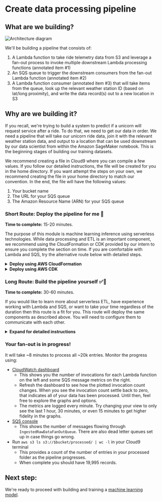 # Create data processing pipeline

## What are we building?
![Architecture diagram](assets/WildRydesML_1.png)

We'll be building a pipeline that consists of:

1. A Lambda function to take ride telemetry data from S3 and leverage a fan-out process to invoke multiple downstream Lambda processing functions (annotated item #1)
1. An SQS queue to trigger the downstream consumers from the fan-out Lambda function (annotated item #2)
1. A Lambda function consumer (annotated item #3) that will take items from the queue, look up the relevant weather station ID (based on lat/long proximity), and write the data record(s) out to a new location in S3

## Why are we building it?
If you recall, we're trying to build a system to predict if a unicorn will request service after a ride.  To do that, we need to get our data in order.  We need a pipeline that will take our unicorn ride data, join it with the relevant weather station data, and output to a location that can be used downstream by our data scientist from within the Amazon SageMaker notebook.  This is the beginning stages of building our training datasets.

We recommend creating a file in Cloud9 where you can compile a few values. If you follow our detailed instructions, the file will be created for you in the home directory. If you want attempt the steps on your own, we recommend creating the file in your home directory to match our convention. In the end, the file will have the following values:
1. Your bucket name
1. The URL for your SQS queue
1. The Amazon Resource Name (ARN) for your SQS queue

### Short Route: Deploy the pipeline for me :see_no_evil:

**Time to complete:** 15-20 minutes.

The purpose of this module is machine learning inference using serverless technologies. While data processing and ETL is an important component, we recommend using the CloudFormation or CDK provided by our intern to ensure you complete the section on time. If you are comfortable with Lambda and SQS, try the alternative route below with detailed steps.

<details>
<summary><strong>Deploy using AWS CloudFormation</strong></summary><p>

1. Navigate to your Cloud9 environment
1. Make sure you're in the correct directory first
    ```
    cd ~/environment/aws-serverless-workshops/MachineLearning/1_DataProcessing
    ```
1. Run the following command to create your resources:
    ```
    aws cloudformation create-stack \
      --stack-name wildrydes-ml-mod1 \
      --capabilities CAPABILITY_NAMED_IAM \
      --template-body file://cloudformation/99_complete.yml
    ```
1. Monitor the status of your stack creation (takes about 3 minutes to complete). **EITHER:**
    1. Monitor via [CloudFormation in the AWS Console](https://console.aws.amazon.com/cloudformation) **OR**
    1. Run the following command in Cloud9 until you get `CREATE_COMPLETE` in the output:
        ```
        aws cloudformation describe-stacks \
          --stack-name wildrydes-ml-mod1 \
          --query 'Stacks[0].StackStatus' \
          --output text
        ```
    **:heavy_exclamation_mark: DO NOT move past this point until you see CREATE_COMPLETE as the status for your CloudFormation stack**
1. Set the autogenerated bucket name as an environment variable
    ```
    bucket=$(aws cloudformation describe-stacks --stack-name wildrydes-ml-mod1 --query "Stacks[0].Outputs[?OutputKey=='DataBucketName'].OutputValue" --output text)
    ```
1. Verify the variable is set
    ```
    echo $bucket
    ```
1. Add the bucket name to your scratchpad for future use
    ```
    echo "Bucket name:" $bucket >> ~/environment/scratchpad.txt
    ```
1. Run this command to upload the ride data
    ```
    aws s3 cp assets/ride_data.json s3://$bucket/raw/ride_data.json
    ```
1. Run this command to verify the file was uploaded (you should see the file name listed)
    ```
    aws s3 ls s3://$bucket/raw/
    ```

</p></details>

<details>
<summary><strong>Deploy using AWS CDK</strong></summary><p>

1. Navigate to your Cloud9 environment
1. Make sure you're in the correct directory first
    ```
    cd ~/environment/aws-serverless-workshops/MachineLearning
    ```
1. Make sure your code builds:
    ```
    npm run build

    # Expected output
    > cdk@x.x.x build /home/ec2-user/environment/aws-serverless-workshops/MachineLearning
    > tsc
    ```
1. Let's see what stacks CDK knows about:
    ```
    cdk ls

    # Expected output
    ConnectedDataProcessingStack
    ...
    ```
1. Deploy the data processing stack:
    ```
    cdk deploy ConnectedDataProcessingStack
    ```
1. Confirm you want to deploy the changes and follow the output.
1. Your bucket name is provided as an output of DataProcessingStack. However, since our TypeScript code is converted to JavaScript and synthesized to CloudFormation, we can run CloudFormation commands to get information as well. Check is out:
    ```
    bucket=$(aws cloudformation describe-stacks --stack-name ConnectedDataProcessingStack --query "Stacks[0].Outputs[?OutputKey=='DataBucketName'].OutputValue" --output text)
    echo $bucket
    ```
1. Add the bucket name to your scratchpad for future use
    ```
    echo "Bucket name:" $bucket >> ~/environment/scratchpad.txt
    ```
1. Run this command to upload the ride data
    ```
    aws s3 cp 1_DataProcessing/assets/ride_data.json s3://$bucket/raw/ride_data.json
    ```
1. Run this command to verify the file was uploaded (you should see the file name listed)
    ```
    aws s3 ls s3://$bucket/raw/
    ```

</p></details>

### Long Route: Build the pipeline yourself :white_check_mark::metal:

**Time to complete:** 30-60 minutes.

If you would like to learn more about serverless ETL, have experience working with Lambda and SQS, or want to take your time regardless of the duration then this route is a fit for you. This route will deploy the same components as described above. You will need to configure them to communicate with each other.

<details>
<summary><strong>Expand for detailed instructions</strong></summary><p>

### Step 1: Create an S3 Bucket
This is where your data will live before, during, and after formatting. It's also where your machine learning model will output to.

<details>
<summary>Create an S3 bucket with a globally unique name and save the name to a scratchpad.txt file that we will use later. (Expand for detailed instructions)</summary><p>

1. Navigate to your Cloud9 environment
1. Run this command to set your desired bucket name as an environment variable (Replacing YOUR_BUCKET_NAME with your desired bucket name)
    ```
    bucket="YOUR_BUCKET_NAME"
    ```
1. Run this command to create your bucket
    ```
    aws s3 mb s3://$bucket
    ```
1. If the above command is successful, run the following command. If you get an error, your bucket name is likely already taken. Repeat these steps with a new name.
    ```
    echo "Bucket name:" $bucket >> ~/environment/scratchpad.txt
    ```
1. Run this command to verify your bucket was created successfully
    ```
    aws s3 ls s3://$bucket
    # If you don't see an error you're good.
    ```
</p></details>

### Step 2: Create an SQS queue for fan-out
Our vehicle fleet generates ride data in a single, massive .json file, [ride_data.json](assets/ride_data.json). Feel free to check it out.  It includes the raw ride telemetry.  We need to split out the file into individual JSON entries, one for each ride data event entry.

To take advantage of the parallelism available with Lambda, we are going to fan-out each entry to a queue that will be picked up by individual Lambda functions.

<details>
<summary>Create an SQS queue and name it `IngestedRawDataFanOutQueue`. Save the queue URL and ARN to a `scratchpad.txt` file that we will use later. (Expand for detailed instructions)</summary><p>

1. Navigate to your Cloud9 environment
1. Make sure you're in the correct directory first
    ```
    cd ~/environment/aws-serverless-workshops/MachineLearning/1_DataProcessing
    ```
1. Run the following command to create your queue:
    ```
    aws sqs create-queue --queue-name IngestedRawDataFanOutQueue
    ```
1. Set the queue URL as an environment variable
    ```
    queue_url=$(aws sqs get-queue-url --queue-name IngestedRawDataFanOutQueue --output text)
    ```
1. Verify the queue URL is set and put the value in your scratchpad for future use
    ```
    echo $queue_url && echo "Queue URL: " $queue_url >> ~/environment/scratchpad.txt
    ```
1. Get the queue ARN and set it as an environment variable
    ```
    queue_arn=$(aws sqs get-queue-attributes --queue-url $queue_url --attribute-names QueueArn --query 'Attributes.QueueArn' --output text)
    ```
1. Verify the queue ARN is set and put the value in your scratchpad for future use
    ```
    echo $queue_arn && echo "Queue ARN: " $queue_arn >> ~/environment/scratchpad.txt
    ```
</p></details>


### Step 3: Create the remaining infrastructure

<details>
<summary>Create a CloudFormation stack from `cloudformation/1_lambda_functions.yml` named `wildrydes-ml-mod1`. (Expand for detailed instructions)</summary><p>

1. Navigate to your Cloud9 environment
1. Run the following command to create your infrastructure
    ```
    # Command should be ran from /home/ec2-user/environment/aws-serverless-workshops/MachineLearning/1_DataProcessing in your cloud 9 environment
    # run `pwd` to see your current directory

    aws cloudformation create-stack \
        --stack-name wildrydes-ml-mod1 \
        --parameters ParameterKey=DataBucket,ParameterValue=$bucket \
        ParameterKey=IngestedRawDataFanOutQueueArn,ParameterValue=$queue_arn \
        --capabilities CAPABILITY_NAMED_IAM \
        --template-body file://cloudformation/1_lambda_functions.yml
    ```
1. Monitor the status of your stack creation. **EITHER:**
    1. Go to [CloudFormation in the AWS Console](https://console.aws.amazon.com/cloudformation) **OR**
    1. Run the following command in Cloud9 until you get `CREATE_COMPLETE` in the output:
        ```
        # Run this command to verify the stack was successfully created. You should expect to see "CREATE_COMPLETE".
        # If you see "CREATE_IN_PROGRESS", your stack is still being created. Wait and re-run the command.
        # If you see "ROLLBACK_COMPLETE", pause and see what went wrong.
        aws cloudformation describe-stacks \
            --stack-name wildrydes-ml-mod1 \
            --query "Stacks[0].StackStatus"
        ```

**:heavy_exclamation_mark: DO NOT move past this point until you see CREATE_COMPLETE as the status for your CloudFormation stack**

</p></details><br>

OR

<details>
<summary>Deploy DisconnectedDataProcessingStack using AWS CDK. (Expand for detailed instructions)</summary><p>

1. Make sure you're in the correct directory first
    ```
    cd ~/environment/aws-serverless-workshops/MachineLearning
    ```
1. Deploy the disconnected data processing stack:
    ```
    cdk deploy DisconnectedDataProcessingStack  -c queueArn=$queue_arn -c bucketName=$bucket
    ```
1. Confirm you want to deploy the changes and follow the output.

</p></details><br>

After your infrastructure is deployed, you will have:
* Lambda function skeletons
* Dead Letter Queues (DLQ)
* IAM permissions
* CloudWatch dashboard

### Step 4: Wire up the Lambda functions
The previous step gave you the foundation for the Lambda functions that will either be triggered by S3 events or our SQS queue.  Now, you need to wire up the Lambda functions to appropriate event sources and set some environment variables. We're going to use values from scratchpad.txt, so have that handy.

Expand each substep for detailed instructions, if needed.

<details>
<summary>1. Update the <code>OUTPUT_QUEUE</code> environment variable in <code>IngestUnicornRawDataFunction</code>. Set the value to your Queue URL (in scratchpad.txt).</summary><p>

1. Open the [Lambda console](https://console.aws.amazon.com/lambda)
1. Open the function containing `IngestUnicornRawDataFunction` in the name
1. Scroll down and populate the `OUTPUT_QUEUE` key with the Queue URL value from your scratchpad
1. Click **Save**
</p></details>

<details>
<summary>2. Add an S3 trigger to <code>IngestUnicornRawDataFunction</code>. Trigger off your S3 bucket and `raw/` prefix.</summary><p>

1. Scroll up and click **Add trigger** in the Designer view
1. Select **S3**
1. Choose the data bucket you created
1. For the prefix, type `raw/`
1. Click **Add**

If the trigger won't save, make sure the S3 bucket does not have an identical active event ([Bucket](https://console.aws.amazon.com/s3) > Properties > Events).
</p></details>

<details>
<summary>3. Update the <code>OUTPUT_BUCKET</code> environment variable in <code>TransformAndMapDataFunction</code>. Set the value to your bucket name.</summary><p>

1. Open the [Lambda console](https://console.aws.amazon.com/lambda)
1. Open the function containing  `TransformAndMapDataFunction` in the name
1. Scroll down and populate the `OUTPUT_BUCKET` key with the Bucket Name value from your scratchpad. Keep in mind, just provide the name of the data bucket you created earlier; it should not fully qualified.
1. Click **Save**
</p></details>

<details>
<summary>4. Add an SQS trigger to <code>TransformAndMapDataFunction</code>. Trigger off your <code>IngestedRawDataFanOutQueue</code> queue.</summary><p>

1. Scroll up and click **Add trigger** in the Designer view
2. Select **SQS**
3. Choose the `IngestedRawDataFanOutQueue` queue you created
4. Click **Add**
</p></details><br>

Let's recap what we created:
* Serverless data processing pipeline:
  1. A Lambda function that reads a large JSON file from S3 and places a message in a queue for each ride
  1. A queue that buffers messages for each ride
  1. A Lambda function that picks up messages in the queue and matches the nearest weather station
    * Review the code for `TransformAndMapDataFunction`, the function is doing a lookup for the nearest weather station
* Preconfigured IAM role for the Lambda functions scoped to the appropriate services
* We also have a [CloudWatch dashboard](https://console.aws.amazon.com/cloudwatch/home?#dashboards:name=Wild_Rydes_Machine_Learning) to monitor progress!

### Step 5: Test your pipeline
It's time to upload our ride telemetry data into our pipeline.

<details>
<summary>Upload <code>assets/ride_data.json</code> into <code>YOUR_DATA_BUCKET/raw/</code> (Expand for detailed instructions)</summary><p>

1. Make sure you're in the correct directory first
    ```
    cd ~/environment/aws-serverless-workshops/MachineLearning/1_DataProcessing
    ```
1. In your Cloud9 terminal, run the following code:
    ```
    # Run this command to upload the ride data
    aws s3 cp assets/ride_data.json s3://$bucket/raw/ride_data.json

    # Run this command to verify the file was uploaded (you should see the file name listed)
    aws s3 ls s3://$bucket/raw/
    ```
</p></details>

</p></details>

### Your fan-out is in progress!

It will take ~8 minutes to process all ~20k entries. Monitor the progress using:
* [CloudWatch dashboard](https://console.aws.amazon.com/cloudwatch/home?#dashboards:)
  * This shows you the number of invocations for each Lambda function on the left and some SQS message metrics on the right.
  * Refresh the dashboard to see how the plotted invocation count changes. When you see the invocation count settle back to zero, that indicates all of your data has been processed. Until then, feel free to explore the graphs and options.
  * The metrics are logged every minute. Try changing your view to only see the last 1 hour, 30 minutes, or even 15 minutes to get higher fidelity in the graphs.
* [SQS console](https://console.aws.amazon.com/sqs)
  * This shows the number of messages flowing through `IngestedRawDataFanOutQueue`. There are also dead letter queues set up in case things go wrong.
* Run `aws s3 ls s3://$bucket/processed/ | wc -l` in your Cloud9 terminal
  * This provides a count of the number of entries in your processed folder as the pipeline progresses.
  * When complete you should have 19,995 records.

## Next step:

We're ready to proceed with building and training a [machine learning model](../2_ModelBuilding).
